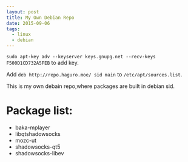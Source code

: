 ```yaml
---
layout: post
title: My Own Debian Repo
date: 2015-09-06
tags:
  - linux
  - debian
---
```

```sudo apt-key adv --keyserver keys.gnupg.net --recv-keys F500D1CD732A5FEB``` to add key.

Add ```deb http://repo.haguro.moe/ sid main``` to ```/etc/apt/sources.list```.

This is my own debain repo,where packages are built in debian sid.

# Package list:
* baka-mplayer
* libqtshadowsocks
* mozc-ut
* shadowsocks-qt5
* shadowsocks-libev
